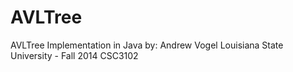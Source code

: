 # AVLTree
AVLTree Implementation in Java
by: Andrew Vogel
Louisiana State University - Fall 2014
CSC3102
